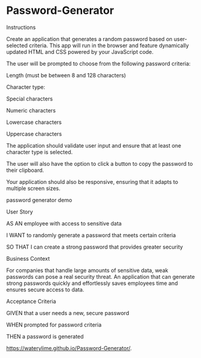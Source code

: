 # Password-Generator
Instructions

Create an application that generates a random password based on user-selected criteria. This app will run in the browser and feature dynamically updated HTML and CSS powered by your JavaScript code.

The user will be prompted to choose from the following password criteria:

Length (must be between 8 and 128 characters)

Character type:

Special characters

Numeric characters

Lowercase characters

Uppercase characters

The application should validate user input and ensure that at least one character type is selected.

The user will also have the option to click a button to copy the password to their clipboard.

Your application should also be responsive, ensuring that it adapts to multiple screen sizes.

password generator demo

User Story

AS AN employee with access to sensitive data

I WANT to randomly generate a password that meets certain criteria

SO THAT I can create a strong password that provides greater security

Business Context

For companies that handle large amounts of sensitive data, weak passwords can pose a real security threat. An application that can generate strong passwords quickly and effortlessly saves employees time and ensures secure access to data.

Acceptance Criteria

GIVEN that a user needs a new, secure password

WHEN prompted for password criteria

THEN a password is generated



 https://waterylime.github.io/Password-Generator/.
